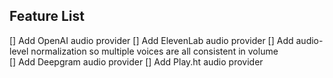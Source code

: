 ## Feature List 
[] Add OpenAI audio provider
[] Add ElevenLab audio provider
[] Add audio-level normalization so multiple voices are all consistent in volume  
[] Add Deepgram audio provider
[] Add Play.ht audio provider